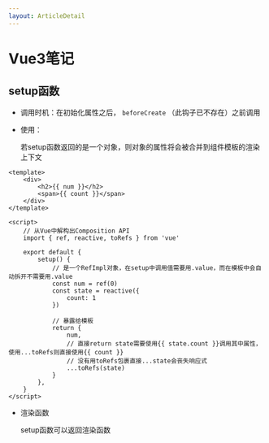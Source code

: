 ```yaml
---
layout: ArticleDetail
---
```


# Vue3笔记

## setup函数

- 调用时机：在初始化属性之后， `beforeCreate` （此钩子已不存在）之前调用

- 使用：

  若setup函数返回的是一个对象，则对象的属性将会被合并到组件模板的渲染上下文

```vue
<template>
    <div>
    	<h2>{{ num }}</h2>
        <span>{{ count }}</span>
    </div>
</template>

<script>
	// 从Vue中解构出Composition API
    import { ref, reactive, toRefs } from 'vue'

    export default {
        setup() {
            // 是一个RefImpl对象，在setup中调用值需要用.value，而在模板中会自动拆开不需要用.value
            const num = ref(0)
            const state = reactive({ 
                count: 1
            })

            // 暴露给模板
            return {
                num,
                // 直接return state需要使用{{ state.count }}调用其中属性，使用...toRefs则直接使用{{ count }}
                // 没有用toRefs包裹直接...state会丧失响应式
                ...toRefs(state)
            }
        },
    }
</script>
```

- 渲染函数

  setup函数可以返回渲染函数

~~~js

~~~

